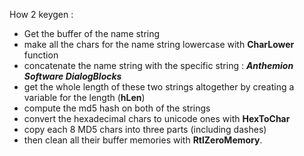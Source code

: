 How 2 keygen :
- Get the buffer of the name string
- make all the chars for the name string lowercase with **CharLower** function
- concatenate the name string with the specific string : ***Anthemion Software DialogBlocks***
- get the whole length of these two strings altogether by creating a variable for the length (**hLen**)
- compute the md5 hash on both of the strings
- convert the hexadecimal chars to unicode ones with **HexToChar**
- copy each 8 MD5 chars into three parts (including dashes)
- then clean all their buffer memories with **RtlZeroMemory**.

